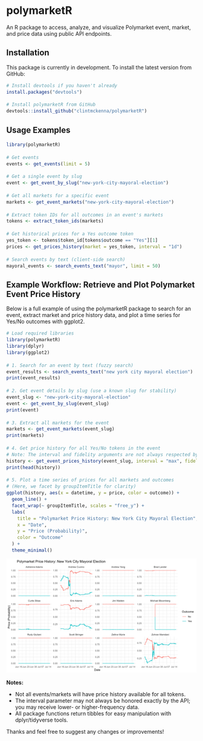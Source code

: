 # polymarketR

An R package to access, analyze, and visualize Polymarket event, market, and price data using public API endpoints.

## Installation

This package is currently in development. To install the latest version from GitHub:

```r
# Install devtools if you haven't already
install.packages("devtools")

# Install polymarketR from GitHub
devtools::install_github("clintmckenna/polymarketR")
```

## Usage Examples

```r
library(polymarketR)

# Get events
events <- get_events(limit = 5)

# Get a single event by slug
event <- get_event_by_slug("new-york-city-mayoral-election")

# Get all markets for a specific event
markets <- get_event_markets("new-york-city-mayoral-election")

# Extract token IDs for all outcomes in an event's markets
tokens <- extract_token_ids(markets)

# Get historical prices for a Yes outcome token
yes_token <- tokens$token_id[tokens$outcome == "Yes"][1]
prices <- get_prices_history(market = yes_token, interval = "1d")

# Search events by text (client-side search)
mayoral_events <- search_events_text("mayor", limit = 50)
```

## Example Workflow: Retrieve and Plot Polymarket Event Price History

Below is a full example of using the polymarketR package to search for an event, extract market and price history data, and plot a time series for Yes/No outcomes with ggplot2.

```r
# Load required libraries
library(polymarketR)
library(dplyr)
library(ggplot2)

# 1. Search for an event by text (fuzzy search)
event_results <- search_events_text("new york city mayoral election")
print(event_results)

# 2. Get event details by slug (use a known slug for stability)
event_slug <- "new-york-city-mayoral-election"
event <- get_event_by_slug(event_slug)
print(event)

# 3. Extract all markets for the event
markets <- get_event_markets(event_slug)
print(markets)

# 4. Get price history for all Yes/No tokens in the event
# Note: The interval and fidelity arguments are not always respected by the API—results may still be high-frequency.
history <- get_event_prices_history(event_slug, interval = "max", fidelity = 1440)
print(head(history))

# 5. Plot a time series of prices for all markets and outcomes
# (Here, we facet by groupItemTitle for clarity)
ggplot(history, aes(x = datetime, y = price, color = outcome)) +
  geom_line() +
  facet_wrap(~ groupItemTitle, scales = "free_y") +
  labs(
    title = "Polymarket Price History: New York City Mayoral Election",
    x = "Date",
    y = "Price (Probability)",
    color = "Outcome"
  ) +
  theme_minimal()
```

![Polymarket price history plot](polymarket_price_history.png)

**Notes:**
- Not all events/markets will have price history available for all tokens.
- The interval parameter may not always be honored exactly by the API; you may receive lower- or higher-frequency data.
- All package functions return tibbles for easy manipulation with dplyr/tidyverse tools.

Thanks and feel free to suggest any changes or improvements!